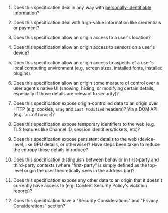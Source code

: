 1.  Does this specification deal in any way with [personally-identifiable
    information][pii]?

2.  Does this specification deal with high-value information like credentials or
    payment?

3.  Does this specification allow an origin access to a user's location?

4.  Does this specification allow an origin access to sensors on a user's
    device?

5.  Does this specification allow an origin access to aspects of a user's local
    computing environment (e.g. screen sizes, installed fonts, installed
    plugins).

6.  Does this specification allow an origin some measure of control over a user
    agent's native UI (showing, hiding, or modifying certain details, especially
    if those details are relevant to security)?

7.  Does this specification expose origin-controlled data to an origin over
    HTTP (e.g. cookies, `ETag` and `Last Modified` headers)? Via a DOM API (e.g.
    `localStorage`)?

8.  Does this specification expose temporary identifiers to the web (e.g. TLS
    features like Channel ID, session identifiers/tickets, etc)?

9.  Does this specification expose persistent details to the web (device-level,
    like GPU details, or otherwise)? Have steps been taken to reduce the entropy
    these details introduce?

10. Does this specification distinguish between behavior in first-party and
    third-party contexts (where "first-party" is simply defined as the top-level
    origin the user theoretically sees in the address bar)?

11. Does this specification expose any other data to an origin that it doesn't
    currently have access to (e.g. Content Security Policy's violation reports)?

12. Does this specification have a "Security Considerations" and "Privacy
    Considerations" section?

[pii]: http://en.wikipedia.org/wiki/Personally_identifiable_information
